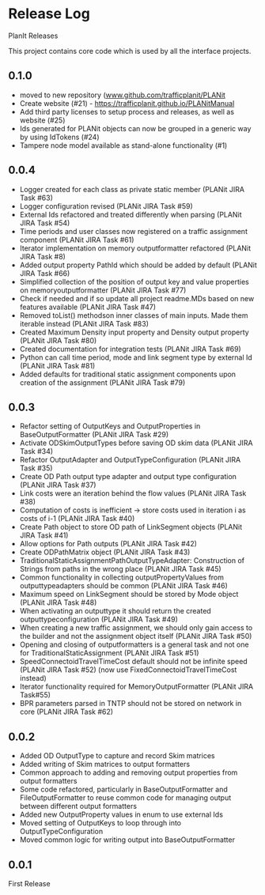 # Release Log

PlanIt Releases

This project contains core code which is used by all the interface projects.

## 0.1.0

* moved to new repository (www.github.com/trafficplanit/PLANit
* Create website (#21) - https://trafficplanit.github.io/PLANitManual
* Add third party licenses to setup process and releases, as well as website (#25)
* Ids generated for PLANit objects can now be grouped in a generic way by using IdTokens (#24)
* Tampere node model available as stand-alone functionality (#1)

## 0.0.4

* Logger created for each class as private static member (PLANit JIRA Task #63)
* Logger configuration revised (PLANit JIRA Task #59)
* External Ids refactored and treated differently when parsing (PLANit JIRA Task #54)
* Time periods and user classes now registered on a traffic assignment component (PLANit JIRA Task #61)
* Iterator implementation on memory outputformatter refactored (PLANit JIRA Task #8)
* Added output property PathId which should be added by default (PLANit JIRA Task #66)
* Simplified collection of the position of output key and value properties on memoryoutputformatter (PLANit JIRA Task #77)
* Check if needed and if so update all project readme.MDs based on new features available (PLANit JIRA Task #47)
* Removed toList() methodson inner classes of main inputs. Made them iterable instead (PLANit JIRA Task #83)
* Created Maximum Density input property and Density output property (PLANit JIRA Task #80)
* Created documentation for integration tests (PLANit JIRA Task #69)
* Python can call time period, mode and link segment type by external Id (PLANit JIRA Task #81)
* Added defaults for traditional static assignment components upon creation of the assignment (PLANit JIRA Task #79)

## 0.0.3

* Refactor setting of OutputKeys and OutputProperties in BaseOutputFormatter (PLANit JIRA Task #29)
* Activate ODSkimOutputTypes before saving OD skim data (PLANit JIRA Task #34)
* Refactor OutputAdapter and OutputTypeConfiguration (PLANit JIRA Task #35)
* Create OD Path output type adapter and output type configuration (PLANit JIRA Task #37)
* Link costs were an iteration behind the flow values (PLANit JIRA Task #38)
* Computation of costs is inefficient -> store costs used in iteration i as costs of i-1 (PLANit JIRA Task #40)
* Create Path object to store OD path of LinkSegment objects (PLANit JIRA Task #41)
* Allow options for Path outputs (PLANit JIRA Task #42)
* Create ODPathMatrix object (PLANit JIRA Task #43)
* TraditionalStaticAssignmentPathOutputTypeAdapter: Construction of Strings from paths in the wrong place (PLANit JIRA Task #45)
* Common functionality in collecting outputPropertyValues from outputtypeadapters should be common (PLANit JIRA Task #46)
* Maximum speed on LinkSegment should be stored by Mode object (PLANit JIRA Task #48)
* When activating an outputtype it should return the created outputtypeconfiguration (PLANit JIRA Task #49)
* When creating a new traffic assignment, we should only gain access to the builder and not the assignment object itself (PLANit JIRA Task #50)
* Opening and closing of outputformatters is a general task and not one for TraditionalStaticAssignment (PLANit JIRA Task #51)
* SpeedConnectoidTravelTimeCost default should not be infinite speed (PLANit JIRA Task #52) (now use FixedConnectoidTravelTimeCost instead)
* Iterator functionality required for MemoryOutputFormatter (PLANit JIRA Task#55)
* BPR parameters parsed in TNTP should not be stored on network in core (PLANit JIRA Task #62)

## 0.0.2

* Added OD OutputType to capture and record Skim matrices
* Added writing of Skim matrices to output formatters
* Common approach to adding and removing output properties from output formatters
* Some code refactored, particularly in BaseOutputFormatter and FileOutputFormatter to reuse common code for managing output between different output formatters
* Added new OutputProperty values in enum to use external Ids
* Moved setting of OutputKeys to loop through into OutputTypeConfiguration
* Moved common logic for writing output into BaseOutputFormatter

## 0.0.1

First Release